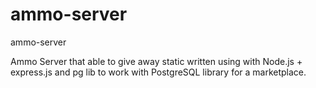 # ammo-server
ammo-server

Ammo Server that able to give away static written using with Node.js + express.js and pg lib to work with PostgreSQL library for a marketplace. 
